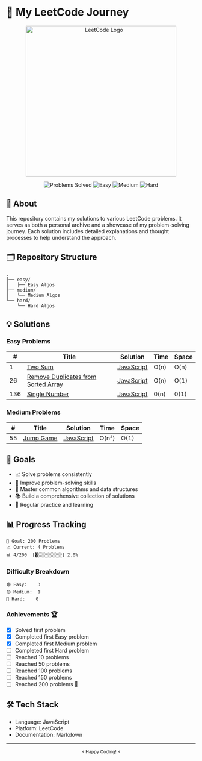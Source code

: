 # 🚀 My LeetCode Journey

<div align="center">
  <img src="https://assets.leetcode.com/static_assets/public/webpack_bundles/images/logo-dark.e99485d9b.svg" alt="LeetCode Logo" width="400"/>
  
  ![Problems Solved](https://img.shields.io/badge/Problems%20Solved-4-brightgreen.svg)
  ![Easy](https://img.shields.io/badge/Easy-3-success.svg)
  ![Medium](https://img.shields.io/badge/Medium-1-yellow.svg)
  ![Hard](https://img.shields.io/badge/Hard-0-red.svg)
</div>

## 📝 About

This repository contains my solutions to various LeetCode problems. It serves as both a personal archive and a showcase of my problem-solving journey. Each solution includes detailed explanations and thought processes to help understand the approach.

## 🗂 Repository Structure

```
.
├── easy/
│   ├── Easy Algos
├── medium/
│   └── Medium Algos
└── hard/
    └── Hard Algos
```

## 💡 Solutions

### Easy Problems

| #   | Title                                                                                                     | Solution                                                     | Time | Space |
| --- | --------------------------------------------------------------------------------------------------------- | ------------------------------------------------------------ | ---- | ----- |
| 1   | [Two Sum](https://leetcode.com/problems/two-sum/)                                                         | [JavaScript](./easy/twoSum/algo.js)                          | O(n) | O(n)  |
| 26  | [Remove Duplicates from Sorted Array](https://leetcode.com/problems/remove-duplicates-from-sorted-array/) | [JavaScript](./easy/removeDuplicatesFromSortedArray/algo.js) | O(n) | O(1)  |
| 136 | [Single Number](https://leetcode.com/problems/single-number)                                              | [JavaScript](./easy/singlenumber/algo.js)                    | 0(n) | 0(1)  |

### Medium Problems

| #   | Title                                                 | Solution                                | Time  | Space |
| --- | ----------------------------------------------------- | --------------------------------------- | ----- | ----- |
| 55  | [Jump Game](https://leetcode.com/problems/jump-game/) | [JavaScript](./medium/jumpGame/algo.js) | O(n²) | O(1)  |

## 🎯 Goals

- 📈 Solve problems consistently
- 🧠 Improve problem-solving skills
- 💪 Master common algorithms and data structures
- 📚 Build a comprehensive collection of solutions
- 🔄 Regular practice and learning

## 📊 Progress Tracking

```
🎯 Goal: 200 Problems
📈 Current: 4 Problems
📊 4/200  [▓░░░░░░░░░] 2.0%
```

### Difficulty Breakdown

```
🟢 Easy:    3
🟡 Medium:  1
🔴 Hard:    0
```

### Achievements 🏆

- [x] Solved first problem
- [x] Completed first Easy problem
- [x] Completed first Medium problem
- [ ] Completed first Hard problem
- [ ] Reached 10 problems
- [ ] Reached 50 problems
- [ ] Reached 100 problems
- [ ] Reached 150 problems
- [ ] Reached 200 problems 🎯

## 🛠 Tech Stack

- Language: JavaScript
- Platform: LeetCode
- Documentation: Markdown

---

<div align="center">
  <sub>⚡ Happy Coding! ⚡</sub>
</div>
